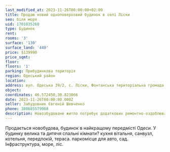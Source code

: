 ```yaml
---
last_modified_at: 2023-11-26T00:00:00+02:00
title: Продаю новий одноповерховий будинок в селі Ліски
seo: біля моря
uid: 1701035260
type: Будинок
rent:
rooms: '3'
surface: '130'
surface_land: '440'
price: $139990
price_sqmt:
floor:
floors: '1'
parking: Прибудинкова територія
region: Одеський район
location:
address: вул. Одеська 39/2, с. Ліски, Фонтанська територіальна громада
object:
coordinates: 46.572450,30.823866
date: 2023-11-26T00:00:00.000Z
seller: Забудовник Євгеній Шевченко
phone: 380685579988
description: Новозбудоване житло потребує додаткових ремонтно-оздоблювальних робіт
---
```


Продається новобудова, будинок в найкращому передмісті Одеси. У будинку велика та дитячя спальні кімнати? кухня вітальня, санвузл, котельня, передпокій, тераса. паркомісце для авто, сад. Інфраструктура, море, ліс.
